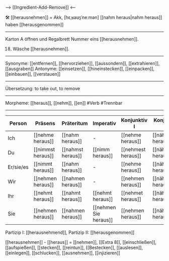 --> [[Ingredient-Add-Remove]] <--

🛠️ [[herausnehmen]] + Akk, [hɛˌʁaʊs̯ˈneːmən]
[[nahm heraus|nahm heraus]]
haben [[herausgenommen]]

---

Karton A öffnen und Regalbrett Nummer eins [[herausnehmen]].

18. Wäsche [[herausnehmen]].

---

Synonyme: [[entfernen]], [[hervorziehen]], [[aussondern]], [[extrahieren]], [[ausgraben]]
Antonyme: [[einsetzen]], [[hineinstecken]], [[einpacken]], [[einbauen]], [[verstauen]]

---

Übersetzung: to take out, to remove

---

Morpheme: [[heraus]], [[nehm]], [[en]]
#Verb #Trennbar

---

| Person    | Präsens           | Präteritum        | Imperativ             | Konjunktiv I       | Konjunktiv II        |
| --------- | ----------------- | ----------------- | --------------------- | ------------------ | -------------------- |
| Ich       | [[nehme heraus]]  | [[nahm heraus]]   | -                     | [[nehme heraus]]   | [[nähme heraus]]     |
| Du        | [[nimmst heraus]] | [[nahmst heraus]] | [[nimm heraus]]       | [[nehmest heraus]] | [[nähmstest heraus]] |
| Er/sie/es | [[nimmt heraus]]  | [[nahm heraus]]   | -                     | [[nehme heraus]]   | [[nähme heraus]]     |
| Wir       | [[nehmen heraus]] | [[nahmen heraus]] | -                     | [[nehmen heraus]]  | [[nähmen heraus]]    |
| Ihr       | [[nehmt heraus]]  | [[nahmt heraus]]  | [[nehmt heraus]]      | [[nehmet heraus]]  | [[nähmet heraus]]    |
| Sie       | [[nehmen heraus]] | [[nahmen heraus]] | [[nehmen Sie heraus]] | [[nehmen heraus]]  | [[nähmen heraus]]    |

Partizip I: [[herausnehmend]], Partizip II: [[herausgenommen]]

[[herausnehmen]] - [[heraus]] = [[nehmen]], [[Extra 8]], [[einschließen]], [[aufspießen]], [[stecken]], [[reintun]], [[Bestecken]], [[auslesen]], [[einlegen]], [[schlucken]], [[ausnehmen]], [[injizieren]]
